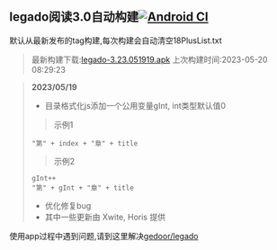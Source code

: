 ## legado阅读3.0自动构建[![Android CI](https://github.com/10bits/gedoor-Build/workflows/Android%20CI/badge.svg)](https://github.com/10bits/gedoor-Build/actions)

默认从最新发布的tag构建,每次构建会自动清空18PlusList.txt

> 最新构建下载:[legado-3.23.051919.apk](https://github.com/10bits/gedoor-Build/releases/download/legado-3.23.051919/legado-3.23.051919.apk) 上次构建时间:2023-05-20 08:29:23
<!--start-->
> **2023/05/19**
> 
> * 目录格式化js添加一个公用变量gInt, int类型默认值0
> 
> > 示例1
> 
> ```
> "第" + index + "章" + title
> ```
> 
> > 示例2
> 
> ```
> gInt++
> "第" + gInt + "章" + title
> ```
> 
> * 优化修复bug
> * 其中一些更新由 Xwite, Horis 提供
<!--end-->
  
使用app过程中遇到问题,请到这里解决[gedoor/legado](https://github.com/gedoor/legado/issues)

